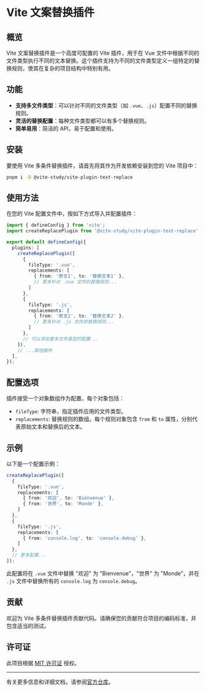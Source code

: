 # Vite 文案替换插件

## 概览

Vite 文案替换插件是一个高度可配置的 Vite 插件，用于在 Vue 文件中根据不同的文件类型执行不同的文本替换。这个插件支持为不同的文件类型定义一组特定的替换规则，使其在复杂的项目结构中特别有用。

## 功能

- **支持多文件类型**：可以针对不同的文件类型（如 `.vue`、`.js`）配置不同的替换规则。
- **灵活的替换配置**：每种文件类型都可以有多个替换规则。
- **简单易用**：简洁的 API，易于配置和使用。

## 安装

要使用 Vite 多条件替换插件，请首先将其作为开发依赖安装到您的 Vite 项目中：

```bash
pnpm i -D @vite-study/vite-plugin-text-replace
```

## 使用方法

在您的 Vite 配置文件中，按如下方式导入并配置插件：

```typescript
import { defineConfig } from 'vite';
import createReplacePlugin from '@vite-study/vite-plugin-text-replace';

export default defineConfig({
  plugins: [
    createReplacePlugin([
      {
        fileType: '.vue',
        replacements: [
          { from: '原文1', to: '替换文本1' },
          // 更多针对 .vue 文件的替换规则...
        ]
      },
      {
        fileType: '.js',
        replacements: [
          { from: '原文2', to: '替换文本2' },
          // 更多针对 .js 文件的替换规则...
        ]
      },
      // 可以添加更多文件类型的配置...
    ]),
    // ...其他插件
  ],
});
```

## 配置选项

插件接受一个对象数组作为配置，每个对象包括：

- `fileType`: 字符串，指定插件应用的文件类型。
- `replacements`: 替换规则的数组。每个规则对象包含 `from` 和 `to` 属性，分别代表原始文本和替换后的文本。

## 示例

以下是一个配置示例：

```typescript
createReplacePlugin([
  {
    fileType: '.vue',
    replacements: [
      { from: '欢迎', to: 'Bienvenue' },
      { from: '世界', to: 'Monde' },
    ]
  },
  {
    fileType: '.js',
    replacements: [
      { from: 'console.log', to: 'console.debug' },
    ]
  },
  // 更多配置...
]);
```

此配置将在 `.vue` 文件中替换 "欢迎" 为 "Bienvenue"，"世界" 为 "Monde"，并在 `.js` 文件中替换所有的 `console.log` 为 `console.debug`。

## 贡献

欢迎为 Vite 多条件替换插件贡献代码。请确保您的贡献符合项目的编码标准，并包含适当的测试。

## 许可证

此项目根据 [MIT 许可证](LICENSE) 授权。

---

有关更多信息和详细文档，请参阅[官方仓库](https://github.com/SuYxh/vite-practice)。